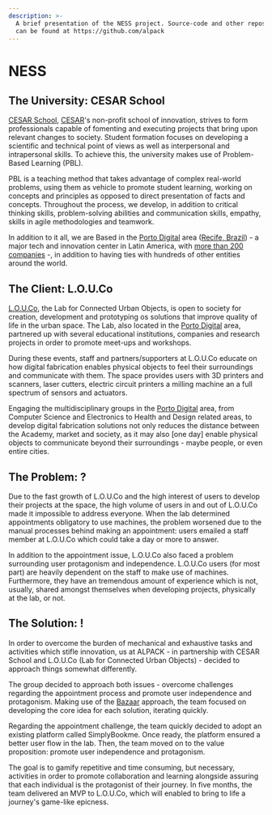 ```yaml
---
description: >-
  A brief presentation of the NESS project. Source-code and other repositories
  can be found at https://github.com/alpack
---
```


# NESS

## The University: CESAR School <a id="the-university-cesar-school"></a>

[CESAR School](https://www.cesar.school), [CESAR](https://www.cesar.org.br)'s non-profit school of innovation, strives to form professionals capable of fomenting and executing projects that bring upon relevant changes to society. Student formation focuses on developing a scientific and technical point of views as well as interpersonal and intrapersonal skills. To achieve this, the university makes use of Problem-Based Learning \(PBL\).

PBL is a teaching method that takes advantage of complex real-world problems, using them as vehicle to promote student learning, working on concepts and principles as opposed to direct presentation of facts and concepts. Throughout the process, we develop, in addition to critical thinking skills, problem-solving abilities and communication skills, empathy, skills in agile methodologies and teamwork.

In addition to it all, we are Based in the [Porto Digital](http://www.portodigital.org/home) area \([Recife, Brazil](https://goo.gl/maps/VYs9rRKP72T2)\) - a major tech and innovation center in Latin America, with [more than 200 companies](https://en.wikipedia.org/wiki/Porto_Digital) -, in addition to having ties with hundreds of other entities around the world. 

## The Client: L.O.U.Co <a id="the-client-l-o-u-co"></a>

[L.O.U.Co](http://www.portodigital.org/diferenciais/equipamentos/louco), the Lab for Connected Urban Objects, is open to society for creation, development and prototyping os solutions that improve quality of life in the urban space. The Lab, also located in the  [Porto Digital](http://www.portodigital.org/home) area, partnered up with several educational institutions, companies and research projects in order to promote meet-ups and workshops.

During these events, staff and partners/supporters at L.O.U.Co educate on how digital fabrication enables physical objects to feel their surroundings and communicate with them. The space provides users with 3D printers and scanners, laser cutters, electric circuit printers a milling machine an a full spectrum of sensors and actuators.

Engaging the multidisciplinary groups in the [Porto Digital](http://www.portodigital.org/home) area, from Computer Science and Electronics to Health and Design related areas, to develop digital fabrication solutions not only reduces the distance between the Academy, market and society, as it may also \[one day\] enable physical objects to communicate beyond their surroundings - maybe people, or even entire cities.

## The Problem: ?

Due to the fast growth of L.O.U.Co and the high interest of users to develop their projects at the space, the high volume of users in and out of L.O.U.Co made it impossible to address everyone. When the lab determined appointments  obligatory to use machines, the problem worsened due to the manual processes behind making an appointment: users emailed a staff member at L.O.U.Co which could take a day or more to answer. 

In addition to the appointment issue, L.O.U.Co also faced a problem surrounding user protagonism and independence. L.O.U.Co users \(for most part\) are heavily dependent on the staff to make use of machines. Furthermore, they have an tremendous amount of experience which is not, usually, shared amongst themselves when developing projects, physically at the lab, or not.

## The Solution: ! 

In order to overcome the burden of mechanical and exhaustive tasks and activities which stifle innovation, us at ALPACK - in partnership with CESAR School and L.O.U.Co \(Lab for Connected Urban Objects\) - decided to approach things somewhat differently. 

The group decided to approach both issues - overcome challenges regarding the appointment process and promote user independence and protagonism. Making use of the [Bazaar](https://en.wikipedia.org/wiki/The_Cathedral_and_the_Bazaar) approach, the team focused on developing the core idea for each solution, iterating quickly.

Regarding the appointment challenge, the team quickly decided to adopt an existing platform called SimplyBookme. Once ready, the platform ensured a better user flow in the lab. Then, the team moved on to the value proposition: promote user independence and protagonism. 

The goal is to gamify repetitive and time consuming, but necessary, activities in order to promote collaboration and learning alongside assuring that each individual is the protagonist of their journey. In five months, the team delivered an MVP to L.O.U.Co, which will enabled to bring to life a journey's game-like epicness.

